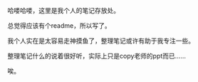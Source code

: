 哈喽哈喽，这里是我个人的笔记存放处。

总觉得应该有个readme，所以写了。

我个人实在是太容易走神摸鱼了，整理笔记或许有助于我专注一些。

整理笔记什么的说着很好听，实际上只是copy老师的ppt而已……

唉。
